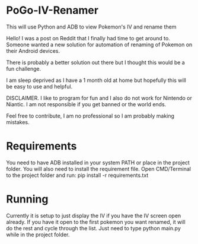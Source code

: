 # PoGo-IV-Renamer
This will use Python and ADB to view Pokemon's IV and rename them

Hello!
I was a post on Reddit that I finally had time to get around to. Someone wanted a new solution for automation of renaming of Pokemon on their Android devices.

There is probably a better solution out there but I thought this would be a fun challenge. 

I am sleep deprived as I have a 1 month old at home but hopefully this will be easy to use and helpful. 

DISCLAIMER. 
I like to program for fun and I also do not work for Nintendo or Niantic. I am not responsible if you get banned or the world ends. 

Feel free to contribute, I am no professional so I am probably making mistakes.

# Requirements
You need to have ADB installed in your system PATH or place in the project folder. 
You will also need to install the requirement file. Open CMD/Terminal to the project folder and run: pip install -r requirements.txt

# Running
Currently it is setup to just display the IV if you have the IV screen open already. If you have it open to the first pokemon you want renamed, it will do the rest and cycle through the list. 
Just need to type python main.py while in the project folder. 
